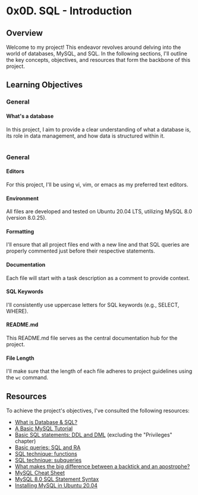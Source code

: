 # 0x0D. SQL - Introduction

## Overview
Welcome to my project! This endeavor revolves around delving into the world of databases, MySQL, and SQL. In the following sections, I'll outline the key concepts, objectives, and resources that form the backbone of this project.

## Learning Objectives
### General
#### What's a database
In this project, I aim to provide a clear understanding of what a database is, its role in data management, and how data is structured within it.

#
### General
#### Editors
For this project, I'll be using vi, vim, or emacs as my preferred text editors.

#### Environment
All files are developed and tested on Ubuntu 20.04 LTS, utilizing MySQL 8.0 (version 8.0.25).

#### Formatting
I'll ensure that all project files end with a new line and that SQL queries are properly commented just before their respective statements.

#### Documentation
Each file will start with a task description as a comment to provide context.

#### SQL Keywords
I'll consistently use uppercase letters for SQL keywords (e.g., SELECT, WHERE).

#### README.md
This README.md file serves as the central documentation hub for the project.

#### File Length
I'll make sure that the length of each file adheres to project guidelines using the `wc` command.

## Resources
To achieve the project's objectives, I've consulted the following resources:
- [What is Database & SQL?](https://www.youtube.com/watch?v=HXV3zeQKqGY)
- [A Basic MySQL Tutorial](https://www.mysqltutorial.org/)
- [Basic SQL statements: DDL and DML](https://www.mysqltutorial.org/basic-sql-tutorial.aspx) (excluding the "Privileges" chapter)
- [Basic queries: SQL and RA](https://www.datanamic.com/support/sqlcompare/sql-mysql-tutorial.html)
- [SQL technique: functions](https://www.w3schools.com/sql/sql_functions.asp)
- [SQL technique: subqueries](https://www.sqlshack.com/sql-subqueries-introduction-and-usage/)
- [What makes the big difference between a backtick and an apostrophe?](https://stackoverflow.com/questions/29402353/what-makes-the-big-difference-between-a-backtick-and-an-apostrophe)
- [MySQL Cheat Sheet](https://www.mysqltutorial.org/mysql-cheat-sheet.aspx)
- [MySQL 8.0 SQL Statement Syntax](https://dev.mysql.com/doc/refman/8.0/en/sql-statements.html)
- [Installing MySQL in Ubuntu 20.04](https://linuxize.com/post/how-to-install-mysql-on-ubuntu-20-04/)



